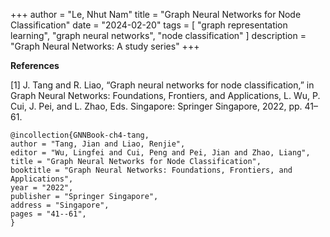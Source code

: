 +++
author = "Le, Nhut Nam"
title = "Graph Neural Networks for Node Classification"
date = "2024-02-20"
tags = [
    "graph representation learning", "graph neural networks", "node classification"
]
description = "Graph Neural Networks: A study series"
+++


**References**

[1] J. Tang and R. Liao, “Graph neural networks for node classification,” in Graph Neural Networks: Foundations, Frontiers, and Applications, L. Wu, P. Cui, J. Pei, and L. Zhao, Eds. Singapore: Springer Singapore, 2022, pp. 41–61.

```
@incollection{GNNBook-ch4-tang,
author = "Tang, Jian and Liao, Renjie",
editor = "Wu, Lingfei and Cui, Peng and Pei, Jian and Zhao, Liang",
title = "Graph Neural Networks for Node Classification",
booktitle = "Graph Neural Networks: Foundations, Frontiers, and Applications",
year = "2022",
publisher = "Springer Singapore",
address = "Singapore",
pages = "41--61",
}
```
